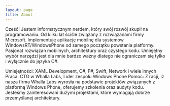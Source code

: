 ```yaml
---
layout: page
title: About
---
```

Cześć!
Jestem informatycznym nerdem, który swój rozwój skupił na programowaniu. Od kilku lat ściśle związany z rozwiązanami firmy Microsoft. Implementuję aplikację mobilnę dla systemów WindowsRT/WindowsPhone od samego początku powstania platformy. 
Pasjonat rozwiązań mobilnych, architektury oraz czystego kodu. Umiejętny wybór narzędzi jest dla mnie bardzo ważny dlatego nie ograniczam się tylko i wyłącznie do języka C#. 

Umiejętności: XAML Development, C#, F#, Swift, Network i wiele innych
Praca: CTO w Whalla Labs, Lider zespołu Windows Phone
Pomoc: Z racji, iż nasza firma Whalla Labs wyrosła na podstawie projektów związanych z platformą Windows Phone, oferujemy szkolenia oraz audyty kodu. Jesteśmy zainteresowani dużymi projektami, które wymagają dobrze przemyślanej architektury.

